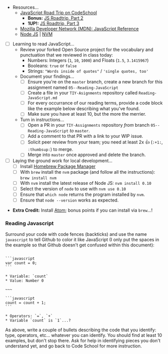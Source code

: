 * Resources...
  * [JavaScript Road Trip on CodeSchool](http://javascript-roadtrip.codeschool.com/)
    * **Bonus:** [JS Roadtrip, Part 2](https://www.codeschool.com/courses/javascript-road-trip-part-2)
    * **1UP!:** [JS Roadtrip, Part 3](https://www.codeschool.com/courses/javascript-road-trip-part-3)
  * [Mozilla Developer Network (MDN): JavaScript Reference](https://developer.mozilla.org/en-US/docs/Web/JavaScript)
  * [Node JS](http://nodejs.org) | [NVM](https://github.com/creationix/nvm)
* [ ] Learning to read JavaScript...
  * Review your forked Open Source project for the vocabulary and punctuation that we reviewed in class today:
    * Numbers: Integers (`1`, `10`, `1000`) and Floats (`1.5`, `3.1415967`)
    * Booleans: `true` or `false`
    * Strings: `"Words inside of quotes"` / `'single quotes, too'`
  * Document your findings...
    * [ ] Ensure you're on the `master` branch, create a new branch for this assignment named `05--Reading-JavaScript`
    * [ ] Create a file in your `TIY-Asignments` repository called `Reading-JavaScript.md`
    * [ ] For every occurrance of our reading terms, provide a code block like the example below describing what you've found.
    * [ ] Make sure you have at least 10, but the more the merrier.
  * Turn in instructions...
    * [ ] Open a PR in your `TIY-Assignments` repository _from_ branch `05--Reading-JavaScript` _to_ `master`.
    * [ ] Add a comment to that PR with a link to your WIP issue.
    * [ ] Solicit peer review from your team; you need at least 2x :+1: (`:+1:`, `:thumbsup:`) to merge.
    * [ ] Merge into `master` once approved and delete the branch.
* [ ] Laying the ground work for local development...
  * [ ] Install [Homebrew Package Manager](http://brew.sh)
  * [ ] With `brew` install the `nvm` package (and follow all the instructions): `brew install nvm`
  * [ ] With `nvm` install the latest release of Node JS: `nvm install 0.10`
  * [ ] Select the version of `node` to use with `nvm use 0.10`
  * [ ] Ensure that `which node` returns the program installed by `nvm`.
  * [ ] Ensure that `node --version` works as expected.
* **Extra Credit:** Install [Atom](http://atom.io); bonus points if you can install via `brew`...!

### Reading Javascript

Surround your code with code fences (backticks) and use the name `javascript` to tell Github to color it like JavaScript (I only put the spaces in the example so that Github doesn't get confused within this document):

<pre><code>
```javascript
var count = 0;
```
 
* Variable: `count`
* Value: Number 0
 
~~~
 
```javascript
count = count + 1;
```
 
* Operators: `=`, `+`
* Variable `count` is `1`...?
</code></pre>

As above, write a couple of bullets describing the code that you identify: type, operators, etc... whatever you can identify. You should find at least 10 examples, but don't stop there. Ask for help in identifying pieces you don't understand yet, and go back to Code School for more instruction.
